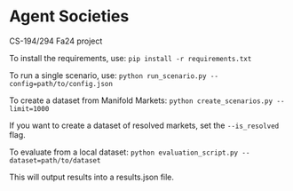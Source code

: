 # Agent Societies
CS-194/294 Fa24 project

To install the requirements, use:
`pip install -r requirements.txt`

To run a single scenario, use:
`python run_scenario.py --config=path/to/config.json`

To create a dataset from Manifold Markets:
`python create_scenarios.py --limit=1000`

If you want to create a dataset of resolved markets, set the `--is_resolved` flag.

To evaluate from a local dataset:
`python evaluation_script.py --dataset=path/to/dataset`

This will output results into a results.json file.
